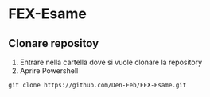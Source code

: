 # FEX-Esame
## Clonare repositoy
1. Entrare nella cartella dove si vuole clonare la repository
2. Aprire Powershell
```
git clone https://github.com/Den-Feb/FEX-Esame.git
```
